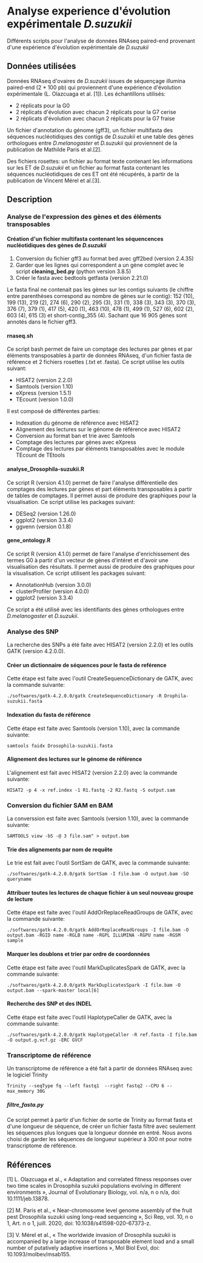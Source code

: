 # Analyse experience d'évolution expérimentale *D.suzukii*

Différents scripts pour l'analyse de données RNAseq paired-end provenant d'une expérience d'évolution expérimentale de *D.suzukii*

## Données utilisées

Données RNAseq d'ovaires de *D.suzukii* issues de séquençage illumina paired-end (2 * 100 pb) qui proviennent d'une expérience d'évolution expérimentale (L. Olazcuaga et al. [1]).
Les échantillons utilisés:
- 2 réplicats pour la G0
- 2 réplicats d'évolution avec chacun 2 réplicats pour la G7 cerise
- 2 réplicats d'évolution avec chacun 2 réplicats pour la G7 fraise

Un fichier d'annotation du génome (gff3), un fichier multifasta des séquences nucléotidiques des contigs de *D.suzukii* et une table des gènes orthologues entre *D.melanogaster* et *D.suzukii* qui proviennent de la publication de Mathilde Paris et al.[2].

Des fichiers rosettes: un fichier au format texte contenant les informations sur les ET de *D.suzukii* et un fichier au format fasta contenant les séquences nucléotidiques de ces ET ont été récupérés, à partir de la publication de Vincent Mérel et al.[3].

## Description

### Analyse de l'expression des gènes et des éléments transposables

#### Création d'un fichier multifasta contenant les séquencences nucléotidiques des gènes de *D.suzukii*

1. Conversion du fichier gff3 au format bed avec gff2bed (version 2.4.35)
2. Garder que les lignes qui correspondent a un gène complet avec le script **cleaning_bed.py** (python version 3.8.5)
3. Créer le fasta avec bedtools getfasta (version 2.21.0)

Le fasta final ne contenait pas les gènes sur les contigs suivants (le chiffre entre parenthèses correspond au nombre de gènes sur le contig): 152 (10), 199 (13), 219 (2), 274 (6), 290 (2), 295 (3), 331 (1), 338 (3), 343 (3), 370 (3), 376 (7), 379 (1), 417 (5), 420 (1), 463 (10), 478 (1), 499 (1), 527 (6), 602 (2), 603 (4), 615 (3) et short-contig_355 (4).
Sachant que 16 905 gènes sont annotés dans le fichier gff3.

#### rnaseq.sh

Ce script bash permet de faire un comptage des lectures par gènes et par éléments transposables à partir de données RNAseq, d'un fichier fasta de référence et 2 fichiers rosettes (.txt et .fasta).
Ce script utilise les outils suivant:
- HISAT2 (version 2.2.0)
- Samtools (version 1.10)
- eXpress (version 1.5.1)
- TEcount (version 1.0.0)

Il est composé de différentes parties:
- Indexation du génome de référence avec HISAT2
- Alignement des lectures sur le génome de référence avec HISAT2
- Conversion au format ban et trie avec Samtools
- Comptage des lectures par gènes avec eXpress
- Comptage des lectures par éléments transposables avec le module TEcount de TEtools

#### analyse_Drosophila-suzukii.R

Ce script R (version 4.1.0) permet de faire l'analyse différentielle des comptages des lectures par gènes et part éléments transposables à partir de tables de comptages. Il permet aussi de produire des graphiques pour la visualisation.
Ce script utilise les packages suivant:
- DESeq2 (version 1.26.0)
- ggplot2 (version 3.3.4)
- ggvenn (version 0.1.8)

#### gene_ontology.R

Ce script R (version 4.1.0) permet de faire l'analyse d'enrichissement des termes G0 à partir d'un vecteur de gènes d'intéret et d'avoir une visualisation des résultats. Il permet aussi de produire des graphiques pour la visualisation.
Ce script utilisent les packages suivant:
- AnnotationHub (version 3.0.0)
- clusterProfiler (version 4.0.0)
- ggplot2 (version 3.3.4)

Ce script a été utilisé avec les identifiants des gènes orthologues entre *D.melanogaster* et *D.suzukii*.

### Analyse des SNP

La recherche des SNPs a été faite avec HISAT2 (version 2.2.0) et les outils GATK (version 4.2.0.0).

#### Créer un dictionnaire de séquences pour le fasta de reférence
Cette étape est faite avec l'outil CreateSequenceDictionary de GATK, avec la commande suivante:
```
./softwares/gatk-4.2.0.0/gatk CreateSequenceDictionary -R Drophila-suzukii.fasta
```
#### Indexation du fasta de référence
Cette étape est faite avec Samtools (version 1.10), avec la commande suivante:
```
samtools faidx Drosophila-suzukii.fasta
```
#### Alignement des lectures sur le génome de référence
L'alignement est fait avec HISAT2 (version 2.2.0) avec la commande suivante:
```
HISAT2 -p 4 -x ref.index -1 R1.fastq -2 R2.fastq -S output.sam
```
### Conversion du fichier SAM en BAM
La converssion est faite avec Samtools (version 1.10), avec la commande suivante:
```
SAMTOOLS view -bS -@ 3 file.sam" > output.bam
```
#### Trie des alignements par nom de requête
Le trie est fait avec l'outil SortSam de GATK, avec la commande suivante:
```
./softwares/gatk-4.2.0.0/gatk SortSam -I file.bam -O output.bam -SO queryname
```
#### Attribuer toutes les lectures de chaque fichier à un seul nouveau groupe de lecture
Cette étape est faite avec l'outil AddOrReplaceReadGroups de GATK, avec la commande suivante:
```
./softwares/gatk-4.2.0.0/gatk AddOrReplaceReadGroups -I file.bam -O output.bam -RGID name -RGLB name -RGPL ILLUMINA -RGPU name -RGSM sample

```
#### Marquer les doublons et trier par ordre de coordonnées
Cette étape est faite avec l'outil MarkDuplicatesSpark de GATK, avec la commande suivante:
```
./softwares/gatk-4.2.0.0/gatk MarkDuplicatesSpark -I file.bam -O output.bam --spark-master local[6]
```
#### Recherche des SNP et des INDEL
Cette étape est faite avec l'outil HaplotypeCaller de GATK, avec la commande suivante:
```
./softwares/gatk-4.2.0.0/gatk HaplotypeCaller -R ref.fasta -I file.bam -O output.g.vcf.gz -ERC GVCF

```

### Transcriptome de référence
Un transcriptome de référence a été fait à partir de données RNAseq avec le logiciel Trinity 
```
Trinity --seqType fq --left fastq1  --right fastq2 --CPU 6 --max_memory 30G
```
##### filtre_fasta.py
Ce script permet à partir d'un fichier de sortie de Trinity au format fasta et d'une longueur de séquence, de créer un fichier fasta filtré avec seulement les séquences plus longues que la longueur donnée en entré.
Nous avons choisi de garder les séquences de longueur supérieur à 300 nt pour notre transcriptome de référence.


## Références

[1] L. Olazcuaga et al., « Adaptation and correlated fitness responses over two time scales
in Drosophila suzukii populations evolving in different environments », Journal of
Evolutionary Biology, vol. n/a, n o n/a, doi: 10.1111/jeb.13878.

[2] M. Paris et al., « Near-chromosome level genome assembly of the fruit pest Drosophila
suzukii using long-read sequencing », Sci Rep, vol. 10, n o 1, Art. n o 1, juill. 2020, doi:
10.1038/s41598-020-67373-z.

[3] V. Mérel et al., « The worldwide invasion of Drosophila suzukii is accompanied by a
large increase of transposable element load and a small number of putatively adaptive
insertions », Mol Biol Evol, doi: 10.1093/molbev/msab155.
